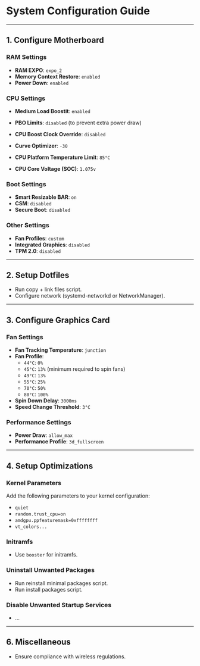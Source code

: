 # System Configuration Guide

---

## 1. Configure Motherboard

### RAM Settings
- **RAM EXPO**: `expo_2`
- **Memory Context Restore**: `enabled`
- **Power Down**: `enabled`

### CPU Settings
- **Medium Load Boostit**: `enabled`
- **PBO Limits**: `disabled` (to prevent extra power draw)
- **CPU Boost Clock Override**: `disabled`
- **Curve Optimizer**: `-30`
- **CPU Platform Temperature Limit**: `85°C`

- **CPU Core Voltage (SOC)**: `1.075v`

### Boot Settings
- **Smart Resizable BAR**: `on`
- **CSM**: `disabled`
- **Secure Boot**: `disabled`

### Other Settings
- **Fan Profiles**: `custom`
- **Integrated Graphics**: `disabled`
- **TPM 2.0**: `disabled`

---

## 2. Setup Dotfiles
- Run copy + link files script.
- Configure network (systemd-networkd or NetworkManager).

---

## 3. Configure Graphics Card

### Fan Settings
- **Fan Tracking Temperature**: `junction`
- **Fan Profile**:
  - `44°C`: `0%`
  - `45°C`: `13%` (minimum required to spin fans)
  - `49°C`: `13%`
  - `55°C`: `25%`
  - `70°C`: `50%`
  - `80°C`: `100%`
- **Spin Down Delay**: `3000ms`
- **Speed Change Threshold**: `3°C`

### Performance Settings
- **Power Draw**: `allow_max`
- **Performance Profile**: `3d_fullscreen`

---

## 4. Setup Optimizations

### Kernel Parameters
Add the following parameters to your kernel configuration:
- `quiet`
- `random.trust_cpu=on`
- `amdgpu.ppfeaturemask=0xffffffff`
- `vt_colors...`

### Initramfs
- Use `booster` for initramfs.

### Uninstall Unwanted Packages
- Run reinstall minimal packages script.
- Run install packages script.

### Disable Unwanted Startup Services
- ...

---

## 6. Miscellaneous
- Ensure compliance with wireless regulations.
